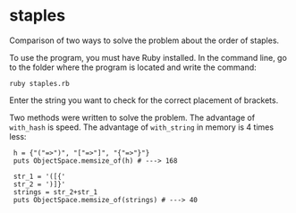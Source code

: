 # staples
Comparison of two ways to solve the problem about the order of staples.

To use the program, you must have Ruby installed. In the command line, go to the folder where the program is located and write the command:

```ruby staples.rb```

Enter the string you want to check for the correct placement of brackets.

Two methods were written to solve the problem. The advantage of ```with_hash``` is speed. The advantage of ```with_string``` in memory is 4 times less:
```
 h = {"("=>")", "["=>"]", "{"=>"}"}
 puts ObjectSpace.memsize_of(h) # ---> 168

 str_1 = '([{'
 str_2 = ')]}'
 strings = str_2+str_1
 puts ObjectSpace.memsize_of(strings) # ---> 40
```
